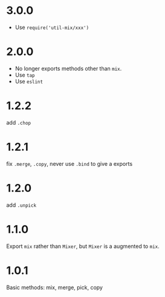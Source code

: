# 3.0.0
* Use `require('util-mix/xxx')`

# 2.0.0
* No longer exports methods other than `mix`.
* Use `tap`
* Use `eslint`

# 1.2.2
add `.chop`

# 1.2.1
fix `.merge`, `.copy`, never use `.bind` to give a exports

# 1.2.0
add `.unpick`

# 1.1.0
Export `mix` rather than `Mixer`, but `Mixer` is a augmented to `mix`.

# 1.0.1
Basic methods: mix, merge, pick, copy
